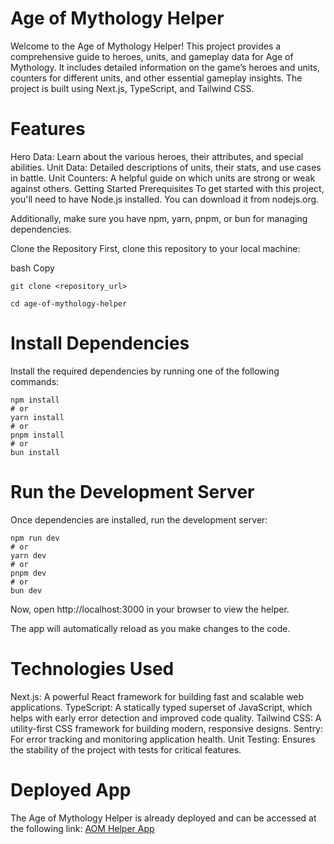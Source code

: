 # Age of Mythology Helper
Welcome to the Age of Mythology Helper! This project provides a comprehensive guide to heroes, units, and gameplay data for Age of Mythology. It includes detailed information on the game’s heroes and units, counters for different units, and other essential gameplay insights. The project is built using Next.js, TypeScript, and Tailwind CSS.

# Features
Hero Data: Learn about the various heroes, their attributes, and special abilities.
Unit Data: Detailed descriptions of units, their stats, and use cases in battle.
Unit Counters: A helpful guide on which units are strong or weak against others.
Getting Started
Prerequisites
To get started with this project, you'll need to have Node.js installed. You can download it from nodejs.org.

Additionally, make sure you have npm, yarn, pnpm, or bun for managing dependencies.

Clone the Repository
First, clone this repository to your local machine:

bash
Copy
```
git clone <repository_url>
```

```
cd age-of-mythology-helper
```

# Install Dependencies
Install the required dependencies by running one of the following commands:

```
npm install
# or
yarn install
# or
pnpm install
# or
bun install
```

# Run the Development Server
Once dependencies are installed, run the development server:

```
npm run dev
# or
yarn dev
# or
pnpm dev
# or
bun dev
```

Now, open http://localhost:3000 in your browser to view the helper.

The app will automatically reload as you make changes to the code.


# Technologies Used
Next.js: A powerful React framework for building fast and scalable web applications.
TypeScript: A statically typed superset of JavaScript, which helps with early error detection and improved code quality.
Tailwind CSS: A utility-first CSS framework for building modern, responsive designs.
Sentry: For error tracking and monitoring application health.
Unit Testing: Ensures the stability of the project with tests for critical features.


# Deployed App
The Age of Mythology Helper is already deployed and can be accessed at the following link:
[AOM Helper App](aom-helper-isj1.vercel.app/)

